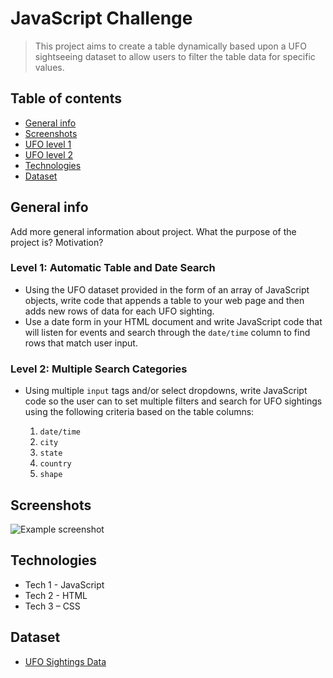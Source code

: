 # JavaScript Challenge

> This project aims to create a table dynamically based upon a UFO sightseeing dataset to allow users to filter the table data for specific values.

## Table of contents
* [General info](#General_info)
* [Screenshots](#Screenshots)
* [UFO level 1]( https://github.com/mcastl/javascript-challenge/tree/main/UFO-level-1)
* [UFO level 2]( https://github.com/mcastl/javascript-challenge/tree/main/UFO-level-2)
* [Technologies](#technologies)
* [Dataset](#Dataset)

## General info
Add more general information about project. What the purpose of the project is? Motivation?
### Level 1: Automatic Table and Date Search
* Using the UFO dataset provided in the form of an array of JavaScript objects, write code that appends a table to your web page and then adds new rows of data for each UFO sighting.
* Use a date form in your HTML document and write JavaScript code that will listen for events and search through the `date/time` column to find rows that match user input.

### Level 2: Multiple Search Categories 
* Using multiple `input` tags and/or select dropdowns, write JavaScript code so the user can to set multiple filters and search for UFO sightings using the following criteria based on the table columns:

  1. `date/time`
  2. `city`
  3. `state`
  4. `country`
  5. `shape`


## Screenshots
![Example screenshot](./img/screenshot.png)

## Technologies
* Tech 1 - JavaScript
* Tech 2 - HTML
* Tech 3 – CSS	

## Dataset
* [UFO Sightings Data]( https://github.com/mcastl/javascript-challenge/blob/main/UFO-level-2/static/js/data.js)
